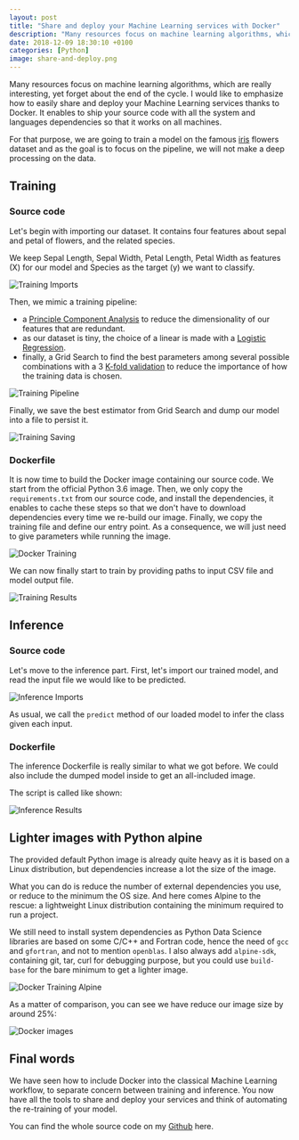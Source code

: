 ```yaml
---
layout: post
title: "Share and deploy your Machine Learning services with Docker"
description: "Many resources focus on machine learning algorithms, which are really interesting, yet forget about the end of the cycle."
date: 2018-12-09 18:30:10 +0100
categories: [Python]
image: share-and-deploy.png
---
```


Many resources focus on machine learning algorithms, which are really interesting, yet forget about the end of the cycle.
I would like to emphasize how to easily share and deploy your Machine Learning services thanks to Docker.
It enables to ship your source code with all the system and languages dependencies so that it works on all machines.

For that purpose, we are going to train a model on the famous [iris](https://en.wikipedia.org/wiki/Iris_flower_data_set) flowers dataset and as the goal is to focus on the pipeline, we will not make a deep processing on the data.

## Training

### Source code

Let's begin with importing our dataset. It contains four features about sepal and petal of flowers, and the related species.

We keep Sepal Length, Sepal Width, Petal Length, Petal Width as features (X) for our model and Species as the target (y) we want to classify.

![Training Imports](/blog-images/share-and-deploy-ml-services/training_imports.svg "Training Imports")

Then, we mimic a training pipeline:

- a [Principle Component Analysis](https://en.wikipedia.org/wiki/Principal_component_analysis) to reduce the dimensionality of our features that are redundant.
- as our dataset is tiny, the choice of a linear is made with a [Logistic Regression](https://en.wikipedia.org/wiki/Logistic_regression).
- finally, a Grid Search to find the best parameters among several possible combinations with a 3 [K-fold validation](<https://en.wikipedia.org/wiki/Cross-validation_(statistics)>) to reduce the importance of how the training data is chosen.

![Training Pipeline](/blog-images/share-and-deploy-ml-services/training_training.svg "Training Pipeline")

Finally, we save the best estimator from Grid Search and dump our model into a file to persist it.

![Training Saving](/blog-images/share-and-deploy-ml-services/training_saving.svg "Training Saving")

### Dockerfile

It is now time to build the Docker image containing our source code.
We start from the official Python 3.6 image.
Then, we only copy the `requirements.txt` from our source code, and install the dependencies, it enables to cache these steps so that we don't have to download dependencies every time we re-build our image.
Finally, we copy the training file and define our entry point. As a consequence, we will just need to give parameters while running the image.

![Docker Training](/blog-images/share-and-deploy-ml-services/python_training.svg "Docker Training")

We can now finally start to train by providing paths to input CSV file and model output file.

![Training Results](/blog-images/share-and-deploy-ml-services/docker_training_cmd.svg "Training Results")

## Inference

### Source code

Let's move to the inference part.
First, let's import our trained model, and read the input file we would like to be predicted.

![Inference Imports](/blog-images/share-and-deploy-ml-services/inference_imports.svg "Inference Imports")

As usual, we call the `predict` method of our loaded model to infer the class given each input.

### Dockerfile

The inference Dockerfile is really similar to what we got before.
We could also include the dumped model inside to get an all-included image.

The script is called like shown:

![Inference Results](/blog-images/share-and-deploy-ml-services/docker_inference_cmd.svg "Inference Results")

## Lighter images with Python alpine

The provided default Python image is already quite heavy as it is based on a Linux distribution, but dependencies increase a lot the size of the image.

What you can do is reduce the number of external dependencies you use, or reduce to the minimum the OS size.
And here comes Alpine to the rescue: a lightweight Linux distribution containing the minimum required to run a project.

We still need to install system dependencies as Python Data Science libraries are based on some C/C++ and Fortran code, hence the need of `gcc` and `gfortran`, and not to mention `openblas`.
I also always add `alpine-sdk`, containing git, tar, curl for debugging purpose, but you could use `build-base` for the bare minimum to get a lighter image.

![Docker Training Alpine](/blog-images/share-and-deploy-ml-services/alpine_training.svg "Docker Training Alpine")

As a matter of comparison, you can see we have reduce our image size by around 25%:

![Docker images](/blog-images/share-and-deploy-ml-services/docker_images.svg "Docker images")

## Final words

We have seen how to include Docker into the classical Machine Learning workflow, to separate concern between training and inference. You now have all the tools to share and deploy your services and think of automating the re-training of your model.

You can find the whole source code on my [Github](https://github.com/dnzzl/dockerized-ml) here.
